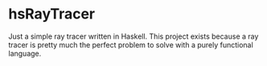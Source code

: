 hsRayTracer
===========

Just a simple ray tracer written in Haskell. This project exists because a ray
tracer is pretty much the perfect problem to solve with a purely functional
language.
